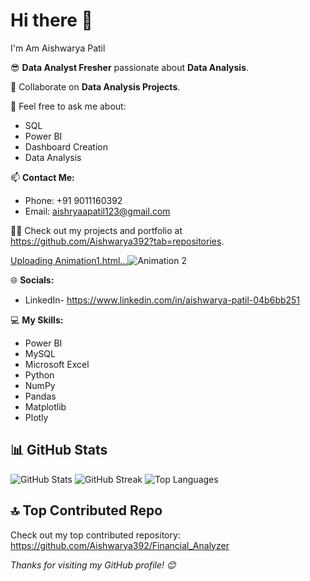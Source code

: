 # Hi there 👋
I'm Am Aishwarya Patil

😎 **Data Analyst Fresher** passionate about **Data Analysis**.

🔭 Collaborate on **Data Analysis Projects**.

💬 Feel free to ask me about:
- SQL
- Power BI
- Dashboard Creation
- Data Analysis

📫 **Contact Me:**
- Phone: +91 9011160392
- Email: aishryaapatil123@gmail.com

👨‍💻 Check out my projects and portfolio at https://github.com/Aishwarya392?tab=repositories.

[Uploading Animation1.html…]()![Animation 2](https://github.com/user-attachments/assets/7c40606c-c5bf-4f12-91d4-b8ad19c06c05)


🌐 **Socials:**
- LinkedIn- https://www.linkedin.com/in/aishwarya-patil-04b6bb251
  
💻 **My Skills:**
- Power BI
- MySQL
- Microsoft Excel
- Python
- NumPy
- Pandas
- Matplotlib
- Plotly

## 📊 GitHub Stats

![GitHub Stats](https://github-readme-stats.vercel.app/api?username=Aishwarya392&show_icons=true&hide_border=true)
![GitHub Streak](https://github-readme-streak-stats.herokuapp.com/?user=Aishwarya392&hide_border=true)
![Top Languages](https://github-readme-stats.vercel.app/api/top-langs/?username=Aishwarya392&layout=compact)

## 🔝 Top Contributed Repo

Check out my top contributed repository: https://github.com/Aishwarya392/Financial_Analyzer

*Thanks for visiting my GitHub profile! 😊*
